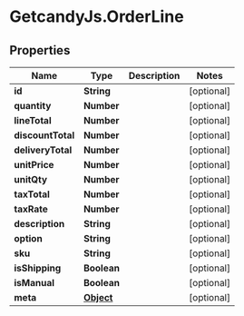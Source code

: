 # GetcandyJs.OrderLine

## Properties

Name | Type | Description | Notes
------------ | ------------- | ------------- | -------------
**id** | **String** |  | [optional] 
**quantity** | **Number** |  | [optional] 
**lineTotal** | **Number** |  | [optional] 
**discountTotal** | **Number** |  | [optional] 
**deliveryTotal** | **Number** |  | [optional] 
**unitPrice** | **Number** |  | [optional] 
**unitQty** | **Number** |  | [optional] 
**taxTotal** | **Number** |  | [optional] 
**taxRate** | **Number** |  | [optional] 
**description** | **String** |  | [optional] 
**option** | **String** |  | [optional] 
**sku** | **String** |  | [optional] 
**isShipping** | **Boolean** |  | [optional] 
**isManual** | **Boolean** |  | [optional] 
**meta** | [**Object**](.md) |  | [optional] 


